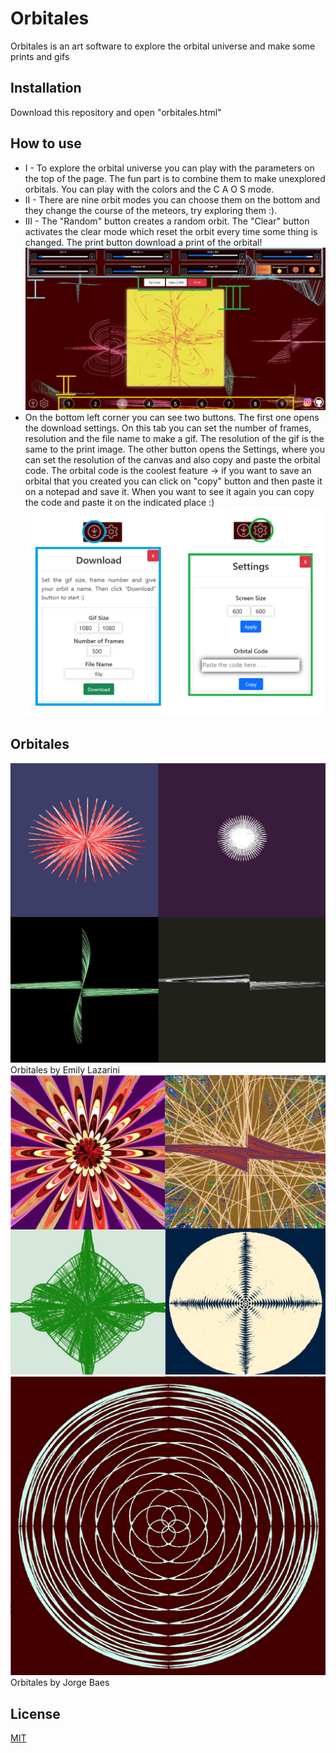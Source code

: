 # Orbitales

Orbitales is an art software to explore the orbital universe and make some prints and gifs

## Installation

Download this repository and open "orbitales.html"

## How to use

* I - To explore the orbital universe you can play with the parameters on the top of the page. The fun part is to combine them to make unexplored orbitals. You can play with the colors and the C A O S mode. 
* II - There are nine orbit modes you can choose them on the bottom and they change the course of the meteors, try exploring them :).
* III - The "Random" button creates a random orbit. The "Clear" button activates the clear mode which reset the orbit every time some thing is changed. The print button download a print of the orbital!
![Img 1](https://github.com/JorgeBaes/orbitales/blob/main/code/images/image1.png)
* On the bottom left corner you can see two buttons. The first one opens the download settings. On this tab you can set the number of frames, resolution and the file name to make a gif. The resolution of the gif is the same to the print image. The other button opens the Settings, where you can set the resolution of the canvas and also copy and paste the orbital code. The orbital code is the coolest feature -> if you want to save an orbital that you created you can click on "copy" button and then paste it on a notepad and save it. When you want to see it again you can copy the code and paste it on the indicated place :)
![Img 2](https://github.com/JorgeBaes/orbitales/blob/main/code/images/image2.png)


## Orbitales
![Img 3](https://github.com/JorgeBaes/orbitales/blob/main/code/images/image3.png)
Orbitales by Emily Lazarini
![Img 4](https://github.com/JorgeBaes/orbitales/blob/main/code/images/image4.png)
![Img 5](https://github.com/JorgeBaes/orbitales/blob/main/code/images/image5.png)
Orbitales by Jorge Baes

## License
[MIT](https://choosealicense.com/licenses/mit/)